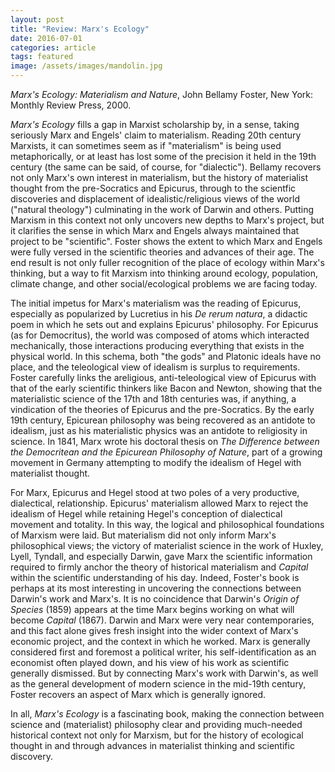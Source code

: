 ```yaml
---
layout: post
title: "Review: Marx's Ecology"
date: 2016-07-01
categories: article
tags: featured
image: /assets/images/mandolin.jpg
---
```

*Marx's Ecology: Materialism and Nature*, John Bellamy Foster, New York: Monthly
Review Press, 2000.

*Marx's Ecology* fills a gap in Marxist scholarship by, in a sense,
taking seriously Marx and Engels' claim to materialism. Reading 20th
century Marxists, it can sometimes seem as if "materialism" is being
used metaphorically, or at least has lost some of the precision it held
in the 19th century (the same can be said, of course, for "dialectic").
Bellamy recovers not only Marx's own interest in materialism, but the
history of materialist thought from the pre-Socratics and Epicurus,
through to the scientfic discoveries and displacement of
idealistic/religious views of the world ("natural theology") culminating
in the work of Darwin and others. Putting Marxism in this context not
only uncovers new depths to Marx's project, but it clarifies the sense
in which Marx and Engels always maintained that project to be
"scientific". Foster shows the extent to which Marx and Engels were
fully versed in the scientific theories and advances of their age. The
end result is not only fuller recognition of the place of ecology within
Marx's thinking, but a way to fit Marxism into thinking around ecology,
population, climate change, and other social/ecological problems we are
facing today.

The initial impetus for Marx's materialism was the reading of Epicurus,
especially as popularized by Lucretius in his *De rerum natura*, a
didactic poem in which he sets out and explains Epicurus' philosophy.
For Epicurus (as for Democritus), the world was composed of atoms which
interacted mechanically, those interactions producing everything that
exists in the physical world. In this schema, both "the gods" and
Platonic ideals have no place, and the teleological view of idealism is
surplus to requirements. Foster carefully links the areligious,
anti-teleological view of Epicurus with that of the early scientific
thinkers like Bacon and Newton, showing that the materialistic science
of the 17th and 18th centuries was, if anything, a vindication of the
theories of Epicurus and the pre-Socratics. By the early 19th century,
Epicurean philosophy was being recovered as an antidote to idealism,
just as his materialistic physics was an antidote to religiosity in
science. In 1841, Marx wrote his doctoral thesis on *The Difference
between the Democritean and the Epicurean Philosophy of Nature*, part of
a growing movement in Germany attempting to modify the idealism of Hegel
with materialist thought.

For Marx, Epicurus and Hegel stood at two poles of a very productive,
dialectical, relationship. Epicurus' materialism allowed Marx to reject
the idealism of Hegel while retaining Hegel's conception of dialectical
movement and totality. In this way, the logical and philosophical
foundations of Marxism were laid. But materialism did not only inform
Marx's philosophical views; the victory of materialist science in the
work of Huxley, Lyell, Tyndall, and especially Darwin, gave Marx the
scientific information required to firmly anchor the theory of
historical materialism and *Capital* within the scientific understanding
of his day. Indeed, Foster's book is perhaps at its most interesting in
uncovering the connections between Darwin's work and Marx's. It is no
coincidence that Darwin's *Origin of Species* (1859) appears at the time Marx
begins working on what will become *Capital* (1867). Darwin and Marx
were very near contemporaries, and this fact alone gives fresh insight
into the wider context of Marx's economic project, and the context in
which he worked. Marx is generally considered first and foremost a
political writer, his self-identification as an economist often played
down, and his view of his work as scientific generally dismissed. But by
connecting Marx's work with Darwin's, as well as the general development
of modern science in the mid-19th century, Foster recovers an aspect of
Marx which is generally ignored.

In all, *Marx's Ecology* is a fascinating book, making the connection
between science and (materialist) philosophy clear and providing
much-needed historical context not only for Marxism, but for the history
of ecological thought in and through advances in materialist thinking
and scientific discovery.
